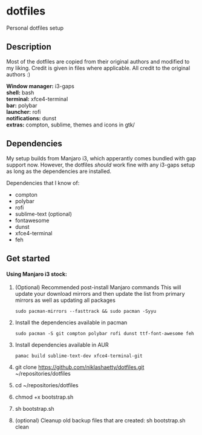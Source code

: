 # dotfiles
Personal dotfiles setup

## Description
Most of the dotfiles are copied from their original authors and modified to my liking.
Credit is given in files where applicable. All credit to the original authors :)

**Window manager:** i3-gaps  
**shell:** bash  
**terminal:** xfce4-terminal  
**bar:** polybar  
**launcher:** rofi  
**notifications:** dunst  
**extras:** compton, sublime, themes and icons in gtk/

## Dependencies  

My setup builds from Manjaro i3, which apperantly comes bundled with gap support now. However, the dotfiles *should* work fine with any i3-gaps setup as long as the dependencies are installed.

Dependencies that I know of:
* compton
* polybar
* rofi
* sublime-text (optional)
* fontawesome
* dunst
* xfce4-terminal
* feh

## Get started

#### Using Manjaro i3 stock:

1) (Optional) Recommended post-install Manjaro commands
This will update your download mirrors and then update the list from primary mirrors as well as updating all packages

    ```
    sudo pacman-mirrors --fasttrack && sudo pacman -Syyu
    ```

2) Install the dependencies available in pacman
    
    ```
    sudo pacman -S git compton polybar rofi dunst ttf-font-awesome feh
    ```

3) Install dependencies available in AUR

    ```
    pamac build sublime-text-dev xfce4-terminal-git
    ```

4) git clone https://github.com/niklashaetty/dotfiles.git ~/repositories/dotfiles
5) cd ~/repositories/dotfiles
6) chmod +x bootstrap.sh
7) sh bootstrap.sh
8) (optional) Cleanup old backup files that are created: sh bootstrap.sh clean
